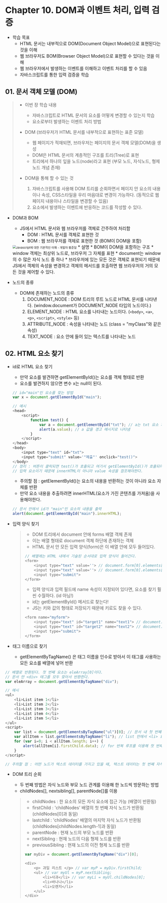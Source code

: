 # Chapter 10. DOM과 이벤트 처리, 입력 검증

* 학습 목표
  * HTML 문서는 내부적으로 DOM(Document Object Model)으로 표현된다는 것을 이해
  * 웹 브라우저도 BOM(Browser Object Model)으로 표현할 수 있다는 것을 이해
  * 웹 브라우저에서 발생하는 이벤트를 이해하고 이벤트 처리를 할 수 있음
  * 자바스크립트를 통한 입력 검증을 학습



## 01. 문서 객체 모델 (DOM)

> * 이번 장 학습 내용
>   * 자바스크립트로 HTML 문서의 요소를 어떻게 변경할 수 있는지 학습
>   * 요소로부터 발생하는 이벤트 처리 방법
>
> 
>
> * DOM (브라우저가 HTML 문서를 내부적으로 표현하는 표준 모델)
>   * 웹 페이지가 적재되면, 브라우저는 페이지의 문서 객체 모델(DOM)을 생성
>   * DOM은 HTML 문서의 계층적인 구조를 트리(Tree)로 표현
>   * 트리에서 하나의 잎을 노드(node)라고 표현 (부모 노드, 자식노드, 형제 노드 개념 존재)
>
> 
>
> * DOM을 통해 할 수 있는 것
>   1. 자바스크립트를 사용해 DOM 트리를 순회하면서 페이지 안 요소의 내용이나 속성, CSS스타일을 우리 마음대로 변경이 가능하다. (동적으로 웹 페이지 내용이나 스타일을 변경할 수 있음)
>   2. 요소에서 발생하는 이벤트에 반응하는 코드를 작성할 수 있다.



* DOM과 BOM

  * JS에서 HTML 문서와 웹 브라우저를 객체로 간주하여 처리함
    * DOM : HTML 문서를 객체로 표현한 것
    * BOM : 웹 브라우저를 객체로 표현한 것 (BOM이 DOM을 포함)

  <img src="https://i1.wp.com/junil-hwang.com/blog/wp-content/uploads/2019/02/dombom.jpg?resize=800%2C579" alt="Javascript에 대한 기본적인 이해 - 개발자 황준일" style="zoom:67%;" />
  * 설명
    * BOM이 DOM을 포함하는 구조
    * window 객체는 최상위 노드로, 브라우저 그 자체를 표현
    * document는 window의 수 많은 자식 노드 중 하나
    * 브라우저에 있는 모든 것은 객체로 표현되기 때문에 JS에서 객체의 속성을 변경하고 객체의 메서드를 호출하면 웹 브라우저의 거의 모든 것을 제어할 수 있다.



* 노드의 종류
  * DOM에 존재하는 노드의 종류
    1. DOCUMENT_NODE : DOM 트리의 루트 노드로 HTML 문서를 나타낸다. (window.document가 DOCUMENT_NODE 타입의 노드이다.)
    2. ELEMENT_NODE : HTML 요소를 나타내는 노드이다. (`<body>`, `<a>`, `<p>`, `<script>`, `<style>` 등)
    3. ATTRIBUTE_NODE : 속성을 나타내는 노드 (class = "myClass"와 같은 속성)
    4. TEXT_NODE : 요소 안에 들어 있는 텍스트를 나타내는 노드





## 02. HTML 요소 찾기

* id로 HTML 요소 찾기

  * 만약 요소를 발견하면 getElementById()는 요소를 객체 형태로 반환
  * 요소를 발견하지 않으면 변수 x는 null이 된다.

  ```javascript
  // id="main"인 요소를 찾는 방법
  var x = document.getElementById("main");
  
  // 예시
  <head>
      <script>
          function test() {
              var a = document.getElementById("txt"); // a는 txt 요소 자체
              alert(a.value); // a 값을 경고 메시지로 나타냄
          }
      </script>
  </head>
  <body>
      <input type="text" id="txt">
      <input type="submit" value='"제출"' onclick="test()">
  </body>
  // 정리 : 버튼이 클릭되면 test()가 호출되고 여기서 getElementById()가 호출되어 id가 "txt"인 요소를 찾은 후 value 속성을 출력한다. 
  // 입력 요소이기 때문에 innerHTML이 아니라 value 속성을 참조해야한다.
  ```

  * 주의할 점 : getElementById()는 요소의 내용을 반환하는 것이 아니라 요소 자체를 반환
  * 만약 요소 내용을 추출하려면 innerHTML(요소가 가진 콘텐츠를 가져옴)을 사용해야한다.

  ```javascript
  // 문서 안에서 id가 "main"인 요소의 내용을 출력
  alert(document.getElementById("main").innerHTML);
  ```

  

* 입력 양식 찾기

  > * DOM 트리에서 document 안에 forms 배열 객체 존재
  > * 이는 배열 형태로 document 객체 하단에 존재하는 객체
  > * HTML 문서 안 모든 입력 양식(form)은 이 배열 안에 모두 들어있다.
  >
  > ```javascript
  > // 배열에는 HTML 내에서 기술된 순서대로 입력 양식이 들어간다.
  > <form>
  >     <input type="text" value=''> // document.form[0].elements[0]
  >     <input type="text" value=''> // document.form[0].elements[1]
  > 	<input type="submit">
  > </form>
  > ```
  >
  >  
  >
  > * 입력 양식과 입력 필드에 name 속성이 지정되어 있다면, 요소를 찾기 훨씬 수월하다. (id 아님!)
  > * id는 getElementById() 메서드로 찾는다!
  > * JS는 키와 값의 형태로 저장되기 때문에 키로도 찾을 수 있다.
  >
  > ```javascript
  > <form name="myform">
  >     <input type="text" id="target1" name="text1"> // document.myform.text1
  > 	<input type="text" id="target2" name="text2"> // document.myform.text2
  > 	<input type="submit">
  > </form>
  > ```

  

* 태그 이름으로 찾기
  * getElementByTagName() 은 태그 이름을 인수로 받아서 이 태그를 사용하는 모든 요소를 배열에 넣어 반환

```javascript
// 배열로 반환된다. 첫 번째 요소는 eleArray[0]이다.
// 문서 안 <div> 태그를 모두 찾아서 반환한다.
var eleArray = document.getElementByTagName("div");

// 예시
<ul>
    <li>List item 1</li>
    <li>List item 2</li>
    <li>List item 3</li>
    <li>List item 4</li>
    <li>List item 5</li>
</ul>
<script>
    var list = document.getElementsByTagName("ul")[0]; // 문서 내 첫 번째 <ul> 요소를 찾음
    var allItem = list.getElementsByTagName("li"); // list 안에서 <li> 요소를 전부 찾음
    for (var i=0; i < allItem.length; i++) {
        alert(allItem[i].firstChild.data); // for 반복 루프를 이용해 첫 번째 자식 노드의 data 필드를 출력. 첫 번째 자식 노드는 텍스트 데이터를 가지고 있는 노드
    }
</script>

// 주의할 점 : 어떤 노드가 텍스트 데이터를 가지고 있을 때, 텍스트 데이터는 첫 번째 자식 노드(firstChild)로 저장된다는 점이다.
```



* DOM 트리 순회

  * 두 번째 방법은 자식 노드와 부모 노드 관계를 이용해 한 노드씩 방문하는 방법
  * childNodes[], nextsibling[], parentNode[]를 이용

  > * childNodes : 한 요소의 모든 자식 요소에 접근 가능 (배열이 반환됨)
  > * firstChild : 'childNodes' 배열의 첫 번째 자식 노드가 반환됨 (childNodes[0]과 동일)
  > * lastchild : 'childNodes' 배열의 마지막 자식 노드가 반환됨 (childNodes[childNodes.length-1]과 동일)
  > * parentNode : 현재 노드의 부모 노드를 반환
  > * nextSibling : 현재 노드의 다음 형제 노드를 반환
  > * previousSibling : 현재 노드의 이전 형제 노드를 반환
  >
  > ```javascript
  > var myDiv = document.getElementByTagName("div")[0];
  > 
  > <div>
  >     <p> 과일 리스트 </p> // var myP = myDiv.firstChild;
  > 	<ul> // var myUl = myP.nextSibling;
  >         <li>사과</li> // var myLi = myUl.childNodes[0];
  > 		<li>바나나</li>
  > 		<li>오렌지</li>
  > 	</ul>
  > </div>
  > ```
  >
  > 